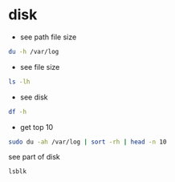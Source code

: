 # disk

* see path file size

```sh
du -h /var/log
```

* see file size

```sh
ls -lh
```

* see disk

```sh
df -h
```

* get top 10

```sh
sudo du -ah /var/log | sort -rh | head -n 10
```

see part of disk

```sh
lsblk
```